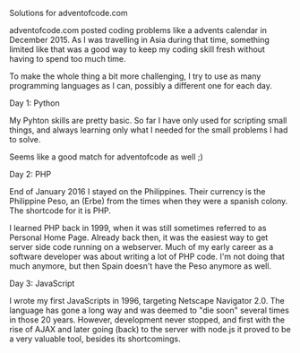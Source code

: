 Solutions for adventofcode.com

adventofcode.com posted coding problems like a advents calendar in December 2015. As I was travelling in Asia
during that time, something limited like that was a good way to keep my coding skill fresh without
having to spend too much time.

To make the whole thing a bit more challenging, I try to use as many programming languages as I can,
possibly a different one for each day.

Day 1: Python

My Pyhton skills are pretty basic. So far I have only used for scripting small things, and always
learning only what I needed for the small problems I had to solve.

Seems like a good match for adventofcode as well ;)

Day 2: PHP

End of January 2016 I stayed on the Philippines. Their currency is the Philippine Peso, an (Erbe)
from the times when they were a spanish colony. The shortcode for it is PHP.

I learned PHP back in 1999, when it was still sometimes referred to as Personal Home Page. Already back
then, it was the easiest way to get server side code running on a webserver. Much of my early career
as a software developer was about writing a lot of PHP code. I'm not doing that much anymore, but
then Spain doesn't have the Peso anymore as well.

Day 3: JavaScript

I wrote my first JavaScripts in 1996, targeting Netscape Navigator 2.0. The language has gone a long
way and was deemed to "die soon" several times in those 20 years. However, development never stopped,
and first with the rise of AJAX and later going (back) to the server with node.js it proved to be
a very valuable tool, besides its shortcomings.

